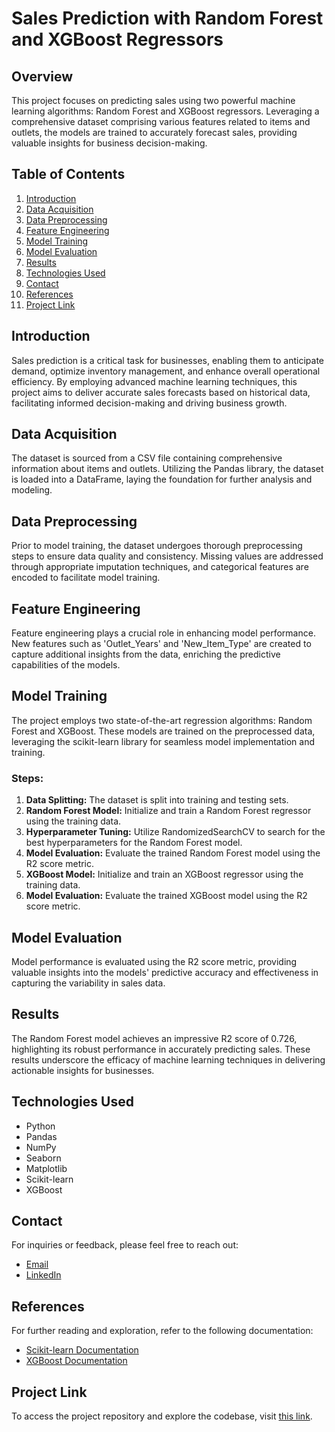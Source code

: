 # Sales Prediction with Random Forest and XGBoost Regressors

## Overview

This project focuses on predicting sales using two powerful machine learning algorithms: Random Forest and XGBoost regressors. Leveraging a comprehensive dataset comprising various features related to items and outlets, the models are trained to accurately forecast sales, providing valuable insights for business decision-making.

## Table of Contents

1. [Introduction](#introduction)
2. [Data Acquisition](#data-acquisition)
3. [Data Preprocessing](#data-preprocessing)
4. [Feature Engineering](#feature-engineering)
5. [Model Training](#model-training)
6. [Model Evaluation](#model-evaluation)
7. [Results](#results)
8. [Technologies Used](#technologies-used)
9. [Contact](#contact)
10. [References](#references)
11. [Project Link](#project-link)

## Introduction

Sales prediction is a critical task for businesses, enabling them to anticipate demand, optimize inventory management, and enhance overall operational efficiency. By employing advanced machine learning techniques, this project aims to deliver accurate sales forecasts based on historical data, facilitating informed decision-making and driving business growth.

## Data Acquisition

The dataset is sourced from a CSV file containing comprehensive information about items and outlets. Utilizing the Pandas library, the dataset is loaded into a DataFrame, laying the foundation for further analysis and modeling.

## Data Preprocessing

Prior to model training, the dataset undergoes thorough preprocessing steps to ensure data quality and consistency. Missing values are addressed through appropriate imputation techniques, and categorical features are encoded to facilitate model training.

## Feature Engineering

Feature engineering plays a crucial role in enhancing model performance. New features such as 'Outlet_Years' and 'New_Item_Type' are created to capture additional insights from the data, enriching the predictive capabilities of the models.

## Model Training

The project employs two state-of-the-art regression algorithms: Random Forest and XGBoost. These models are trained on the preprocessed data, leveraging the scikit-learn library for seamless model implementation and training.

### Steps:

1. **Data Splitting:** The dataset is split into training and testing sets.
2. **Random Forest Model:** Initialize and train a Random Forest regressor using the training data.
3. **Hyperparameter Tuning:** Utilize RandomizedSearchCV to search for the best hyperparameters for the Random Forest model.
4. **Model Evaluation:** Evaluate the trained Random Forest model using the R2 score metric.
5. **XGBoost Model:** Initialize and train an XGBoost regressor using the training data.
6. **Model Evaluation:** Evaluate the trained XGBoost model using the R2 score metric.

## Model Evaluation

Model performance is evaluated using the R2 score metric, providing valuable insights into the models' predictive accuracy and effectiveness in capturing the variability in sales data.

## Results

The Random Forest model achieves an impressive R2 score of 0.726, highlighting its robust performance in accurately predicting sales. These results underscore the efficacy of machine learning techniques in delivering actionable insights for businesses.

## Technologies Used

- Python
- Pandas
- NumPy
- Seaborn
- Matplotlib
- Scikit-learn
- XGBoost

## Contact

For inquiries or feedback, please feel free to reach out:

- [Email](mailto:mr.muadrahman@gmail.com)
- [LinkedIn](https://www.linkedin.com/in/muadrahman/)

## References

For further reading and exploration, refer to the following documentation:

- [Scikit-learn Documentation](https://scikit-learn.org/stable/)
- [XGBoost Documentation](https://xgboost.readthedocs.io/en/latest/)

## Project Link

To access the project repository and explore the codebase, visit [this link](https://github.com/your-username/sales-prediction).
